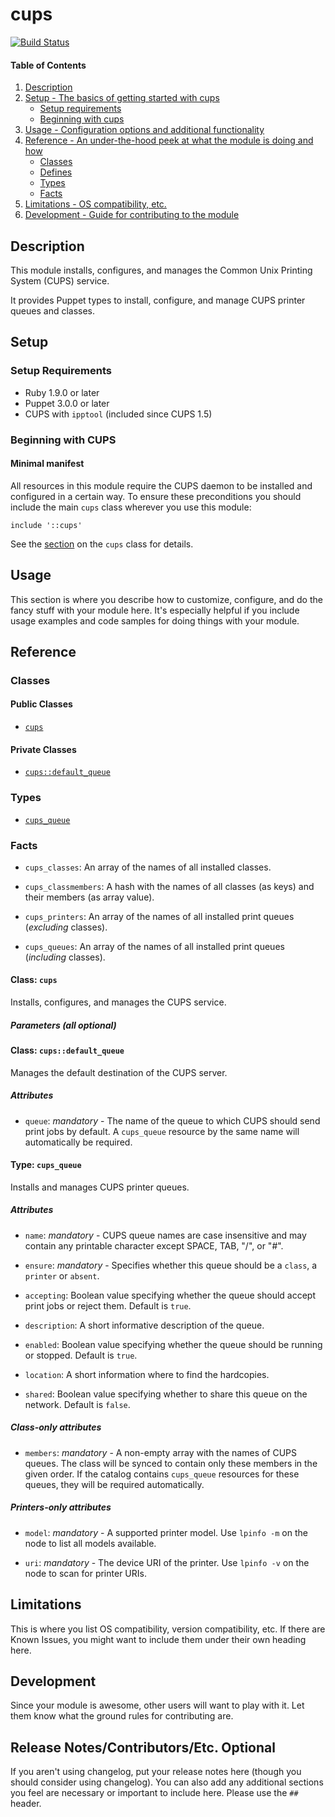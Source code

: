 # cups

[![Build Status](https://travis-ci.org/leoarnold/puppet-cups.svg)](https://travis-ci.org/leoarnold/puppet-cups)

#### Table of Contents

1. [Description](#description)
1. [Setup - The basics of getting started with cups](#setup)
    * [Setup requirements](#setup-requirements)
    * [Beginning with cups](#beginning-with-cups)
1. [Usage - Configuration options and additional functionality](#usage)
1. [Reference - An under-the-hood peek at what the module is doing and how](#reference)
    * [Classes](#classes)
    * [Defines](#defines)
    * [Types](#types)
    * [Facts](#facts)
1. [Limitations - OS compatibility, etc.](#limitations)
1. [Development - Guide for contributing to the module](#development)

## Description

This module installs, configures, and manages the Common Unix Printing System (CUPS) service.

It provides Puppet types to install, configure, and manage CUPS printer queues and classes.

## Setup

### Setup Requirements

* Ruby 1.9.0 or later
* Puppet 3.0.0 or later
* CUPS with `ipptool` (included since CUPS 1.5)

### Beginning with CUPS

#### Minimal manifest

All resources in this module require the CUPS daemon to be installed and configured in a certain way.
To ensure these preconditions you should include the main `cups` class wherever you use this module:

~~~puppet
include '::cups'
~~~

See the [section](#class-cups) on the `cups` class for details.

## Usage

This section is where you describe how to customize, configure, and do the
fancy stuff with your module here. It's especially helpful if you include usage
examples and code samples for doing things with your module.

## Reference

### Classes

#### Public Classes

* [`cups`](#class-cups)

#### Private Classes

* [`cups::default_queue`](#class-cupsdefault_queue)

### Types

* [`cups_queue`](#type-cups_queue)

### Facts

* `cups_classes`: An array of the names of all installed classes.

* `cups_classmembers`: A hash with the names of all classes (as keys) and their members (as array value).

* `cups_printers`: An array of the names of all installed print queues (*excluding* classes).

* `cups_queues`: An array of the names of all installed print queues (*including* classes).

#### Class: `cups`

Installs, configures, and manages the CUPS service.

##### Parameters (all optional)

#### Class: `cups::default_queue`

Manages the default destination of the CUPS server.

##### Attributes

* `queue`: *mandatory* - The name of the queue to which CUPS should send print jobs by default. A `cups_queue` resource by the same name will automatically be required.

#### Type: `cups_queue`

Installs and manages CUPS printer queues.

##### Attributes

* `name`: *mandatory* - CUPS queue names are case insensitive and may contain any printable character except SPACE, TAB, "/", or "#".

* `ensure`: *mandatory* - Specifies whether this queue should be a `class`, a `printer` or `absent`.

* `accepting`: Boolean value specifying whether the queue should accept print jobs or reject them. Default is `true`.

* `description`: A short informative description of the queue.

* `enabled`: Boolean value specifying whether the queue should be running or stopped. Default is `true`.

* `location`: A short information where to find the hardcopies.

* `shared`: Boolean value specifying whether to share this queue on the network. Default is `false`.

##### Class-only attributes

* `members`: *mandatory* - A non-empty array with the names of CUPS queues. The class will be synced to contain only these members in the given order. If the catalog contains `cups_queue` resources for these queues, they will be required automatically.

##### Printers-only attributes

* `model`: *mandatory* - A supported printer model. Use `lpinfo -m` on the node to list all models available.

* `uri`: *mandatory* - The device URI of the printer. Use `lpinfo -v` on the node to scan for printer URIs.

## Limitations

This is where you list OS compatibility, version compatibility, etc. If there
are Known Issues, you might want to include them under their own heading here.

## Development

Since your module is awesome, other users will want to play with it. Let them
know what the ground rules for contributing are.

## Release Notes/Contributors/Etc. **Optional**

If you aren't using changelog, put your release notes here (though you should
consider using changelog). You can also add any additional sections you feel
are necessary or important to include here. Please use the `## ` header.
